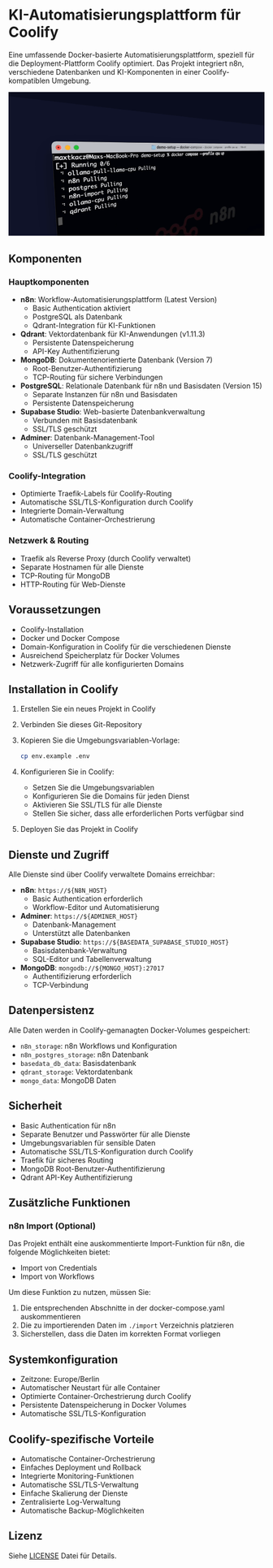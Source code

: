 # KI-Automatisierungsplattform für Coolify

Eine umfassende Docker-basierte Automatisierungsplattform, speziell für die Deployment-Plattform Coolify optimiert. Das Projekt integriert n8n, verschiedene Datenbanken und KI-Komponenten in einer Coolify-kompatiblen Umgebung.

![n8n.io - Screenshot](assets/n8n-demo.gif)

## Komponenten

### Hauptkomponenten

- **n8n**: Workflow-Automatisierungsplattform (Latest Version)
  - Basic Authentication aktiviert
  - PostgreSQL als Datenbank
  - Qdrant-Integration für KI-Funktionen
- **Qdrant**: Vektordatenbank für KI-Anwendungen (v1.11.3)
  - Persistente Datenspeicherung
  - API-Key Authentifizierung
- **MongoDB**: Dokumentenorientierte Datenbank (Version 7)
  - Root-Benutzer-Authentifizierung
  - TCP-Routing für sichere Verbindungen
- **PostgreSQL**: Relationale Datenbank für n8n und Basisdaten (Version 15)
  - Separate Instanzen für n8n und Basisdaten
  - Persistente Datenspeicherung
- **Supabase Studio**: Web-basierte Datenbankverwaltung
  - Verbunden mit Basisdatenbank
  - SSL/TLS geschützt
- **Adminer**: Datenbank-Management-Tool
  - Universeller Datenbankzugriff
  - SSL/TLS geschützt

### Coolify-Integration

- Optimierte Traefik-Labels für Coolify-Routing
- Automatische SSL/TLS-Konfiguration durch Coolify
- Integrierte Domain-Verwaltung
- Automatische Container-Orchestrierung

### Netzwerk & Routing

- Traefik als Reverse Proxy (durch Coolify verwaltet)
- Separate Hostnamen für alle Dienste
- TCP-Routing für MongoDB
- HTTP-Routing für Web-Dienste

## Voraussetzungen

- Coolify-Installation
- Docker und Docker Compose
- Domain-Konfiguration in Coolify für die verschiedenen Dienste
- Ausreichend Speicherplatz für Docker Volumes
- Netzwerk-Zugriff für alle konfigurierten Domains

## Installation in Coolify

1. Erstellen Sie ein neues Projekt in Coolify
2. Verbinden Sie dieses Git-Repository
3. Kopieren Sie die Umgebungsvariablen-Vorlage:

   ```bash
   cp env.example .env
   ```

4. Konfigurieren Sie in Coolify:
   - Setzen Sie die Umgebungsvariablen
   - Konfigurieren Sie die Domains für jeden Dienst
   - Aktivieren Sie SSL/TLS für alle Dienste
   - Stellen Sie sicher, dass alle erforderlichen Ports verfügbar sind

5. Deployen Sie das Projekt in Coolify

## Dienste und Zugriff

Alle Dienste sind über Coolify verwaltete Domains erreichbar:

- **n8n**: `https://${N8N_HOST}`
  - Basic Authentication erforderlich
  - Workflow-Editor und Automatisierung
- **Adminer**: `https://${ADMINER_HOST}`
  - Datenbank-Management
  - Unterstützt alle Datenbanken
- **Supabase Studio**: `https://${BASEDATA_SUPABASE_STUDIO_HOST}`
  - Basisdatenbank-Verwaltung
  - SQL-Editor und Tabellenverwaltung
- **MongoDB**: `mongodb://${MONGO_HOST}:27017`
  - Authentifizierung erforderlich
  - TCP-Verbindung

## Datenpersistenz

Alle Daten werden in Coolify-gemanagten Docker-Volumes gespeichert:

- `n8n_storage`: n8n Workflows und Konfiguration
- `n8n_postgres_storage`: n8n Datenbank
- `basedata_db_data`: Basisdatenbank
- `qdrant_storage`: Vektordatenbank
- `mongo_data`: MongoDB Daten

## Sicherheit

- Basic Authentication für n8n
- Separate Benutzer und Passwörter für alle Dienste
- Umgebungsvariablen für sensible Daten
- Automatische SSL/TLS-Konfiguration durch Coolify
- Traefik für sicheres Routing
- MongoDB Root-Benutzer-Authentifizierung
- Qdrant API-Key Authentifizierung

## Zusätzliche Funktionen

### n8n Import (Optional)
Das Projekt enthält eine auskommentierte Import-Funktion für n8n, die folgende Möglichkeiten bietet:
- Import von Credentials
- Import von Workflows

Um diese Funktion zu nutzen, müssen Sie:
1. Die entsprechenden Abschnitte in der docker-compose.yaml auskommentieren
2. Die zu importierenden Daten im `./import` Verzeichnis platzieren
3. Sicherstellen, dass die Daten im korrekten Format vorliegen

## Systemkonfiguration

- Zeitzone: Europe/Berlin
- Automatischer Neustart für alle Container
- Optimierte Container-Orchestrierung durch Coolify
- Persistente Datenspeicherung in Docker Volumes
- Automatische SSL/TLS-Konfiguration

## Coolify-spezifische Vorteile

- Automatische Container-Orchestrierung
- Einfaches Deployment und Rollback
- Integrierte Monitoring-Funktionen
- Automatische SSL/TLS-Verwaltung
- Einfache Skalierung der Dienste
- Zentralisierte Log-Verwaltung
- Automatische Backup-Möglichkeiten

## Lizenz

Siehe [LICENSE](LICENSE) Datei für Details.
